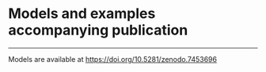 # Models and examples accompanying publication

---

Models are available at https://doi.org/10.5281/zenodo.7453696